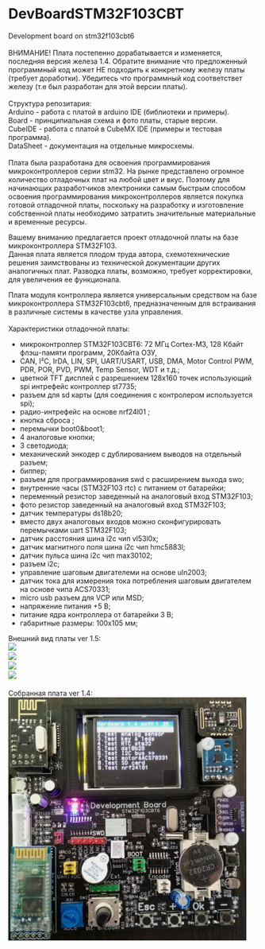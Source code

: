 # DevBoardSTM32F103CBT
Development board on stm32f103cbt6 <br>
<br>
ВНИМАНИЕ! Плата постепенно дорабатывается и изменяется, последняя версия железа 1.4.
Обратите внимание что предложенный программный код может НЕ подходить к конкретному железу платы (требует доработки).
Убедитесь что программный код соответствет железу (т.е был разработан для этой версии платы). <br>
<br>
Структура репозитария:<br>
Arduino - работа с платой в arduino IDE (библиотеки и примеры).<br>
Board - принципиальная схема и фото платы, старые версии.<br>
CubeIDE - работа с платой в CubeMX IDE (примеры и тестовая программа).<br>
DataSheet - документация на отдельные микросхемы.<br>
<br>
Плата была разработана для освоения программирования микроконтроллеров серии stm32.
На рынке представлено огромное количество отладочных плат на любой цвет и вкус.
Поэтому для начинающих разработчиков электроники самым быстрым способом освоения
программирования микроконтроллеров является покупка готовой отладочной платы,
поскольку на разработку и изготовление собственной платы необходимо затратить
значительные материальные и временные ресурсы.<br>

Вашему вниманию предлагается проект отладочной платы на базе микроконтроллера STM32F103.<br>
Данная плата является плодом труда автора, схемотехнические решения заимствованы
из технической документации других аналогичных плат.
Разводка платы, возможно, требует корректировки, для увеличения ее функционала.<br>

Плата модуля контроллера является универсальным средством на базе микроконтроллера STM32F103cbt6,
предназначенным для встраивания в различные системы в качестве узла управления.<br>
<br>
Характеристики отладочной платы:<br>
- микроконтроллер STM32F103CBT6: 72 МГц Cortex-M3, 128 Кбайт флэш-памяти программ, 20Кбайта ОЗУ,
- CAN, I²C, IrDA, LIN, SPI, UART/USART, USB, DMA, Motor Control PWM, PDR, POR, PVD, PWM, Temp Sensor, WDT и т.д.;<br>
- цветной TFT дисплей с разрешением 128х160 точек использующий spi интрефейс контроллер st7735;
- разъем для sd карты (для соединения с контролером используется spi);<br>
- радио-интрефейс на основе nrf24l01 ;<br>
- кнопка сброса ;<br>
- перемычки boot0&boot1;<br>
- 4 аналоговые кнопки;<br>
- 3 светодиода;<br>
- механический энкодер с дублированием выводов на отдельный разъем;<br>
- биппер;<br>
- разъем для программирования swd с расширением выхода swo;<br>
- внутренние часы (STM32F103 rtc) с питанием от батарейки;<br>
- переменный резистор заведенный на аналоговый вход STM32F103;<br>
- фото резистор заведенный на аналоговый вход STM32F103;<br>
- датчик температуры ds18b20;<br>
- вместо двух аналоговых входов можно сконфигурировать перемычками uart STM32F103;<br>
- датчик расстояния шина i2c чип vl53l0x;<br>
- датчик магнитного поля шина i2c чип hmc5883l;<br>
- датчик пульса шина i2c чип max30102;<br>
- разъем i2c;<br>
- управление шаговым двигателеми на основе uln2003;<br>
- датчик тока для измерения тока потребления шаговым двигателем на основе чипа ACS70331;<br>
- micro usb разъем для VCP или MSD;<br>
- напряжение питания +5 В;<br>
- питание ядра контроллера от батарейки 3 В;<br>
- габаритные размеры: 100х105 мм;<br>

Внешний вид платы ver 1.5: <br>
<img src="https://github.com/pav2000/DevBoardSTM32F103CBT/blob/main/Board/view2_v150.png" width="480" /> <br>
<img src="https://github.com/pav2000/DevBoardSTM32F103CBT/blob/main/Board/view3_v150.png" width="480" /> <br>
<img src="https://github.com/pav2000/DevBoardSTM32F103CBT/blob/main/Board/view_up_v150.png" width="480" /> <br>
<img src="https://github.com/pav2000/DevBoardSTM32F103CBT/blob/main/Board/view_down_v150.png" width="480" /><br>
<br>
Собранная плата ver 1.4: <br>
<img src="https://github.com/pav2000/DevBoardSTM32F103CBT/blob/main/Board/view_v140.jpg" width="480" /><br>


